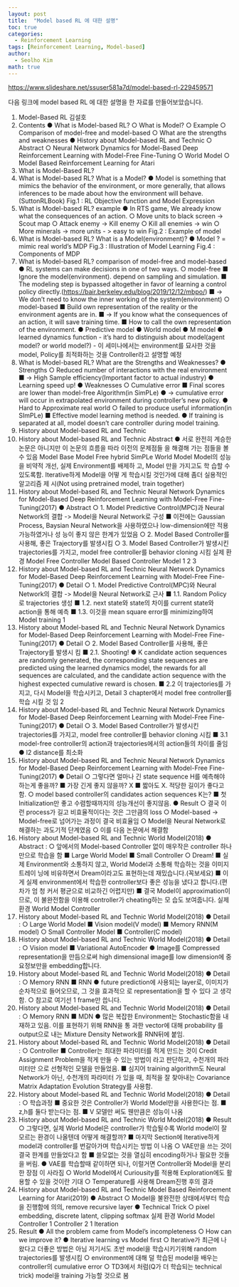 ```yaml
---
layout: post
title:  "Model based RL 에 대한 설명"
toc: true
categories: 
  - Reinforcement Learning 
tags: [Reinforcement Learning, Model-based]
author:
  - Seolho Kim
math: true
---
```


https://www.slideshare.net/ssuser581a7d/model-based-rl-229459571

다음 링크에 model based RL 에 대한 설명을 한 자료를 만들어보았습니다.


1. Model-Based RL 김설호
2. Contents ● What is Model-based RL? ○ What is Model? ○ Example ○ Comparison of model-free and model-based ○ What are the strengths and weaknesses ● History about Model-based RL and Technic ○ Abstract ○ Neural Network Dynamics for Model-Based Deep Reinforcement Learning with Model-Free Fine-Tuning ○ World Model ○ Model Based Reinforcement Learning for Atari
3. What is Model-Based RL?
4. What is Model-based RL? What is a Model? ● Model is something that mimics the behavior of the environment, or more generally, that allows inferences to be made about how the environment will behave.(SuttonRLBook) Fig.1 : RL Objective function and Model Expression
5. What is Model-based RL? example ● In RTS game, We already know what the consequences of an action. ○ Move units to black screen -> Scout map ○ Attack enemy -> Kill enemy ○ Kill all enemies -> win ○ More minerals -> more units - > easy to win Fig.2 : Example of model
6. What is Model-based RL? What is a Model(environment)? ● Model ? = mimic real world’s MDP Fig.3 : Illustration of Model Learning Fig.4 : Components of MDP
7. What is Model-based RL? comparison of model-free and model-based ● RL systems can make decisions in one of two ways. ○ model-free ■ Ignore the model(environment). depend on sampling and simulation. ■ The modeling step is bypassed altogether in favor of learning a control policy directly.(https://bair.berkeley.edu/blog/2019/12/12/mbpo/) ■ -> We don’t need to know the inner working of the system(environment) ○ model-based ■ Build own representation of the reality or the environment agents are in. ■ -> If you know what the consequences of an action, it will save training time. ■ How to call the own representation of the environment. ● Predictive model ● World model ● M model ● learned dynamics function - it’s hard to distinguish about model(agent model? or world model?) - 이 세미나에서는 environment를 묘사한 것을 model, Policy를 최적화하는 것을 Controller라고 설명할 예정
8. What is Model-based RL? What are the Strengths and Weaknesses? ● Strengths ○ Reduced number of interactions with the real environment ■ -> High Sample efficiency(Important factor to actual industry) ● Learning speed up! ● Weaknesses ○ Cumulative error ■ Final scores are lower than model-free Algorithm(in SimPLe) ● -> cumulative error will occur in extrapolated environment during controller’s new policy. ● Hard to Approximate real world ○ failed to produce useful information(in SImPLe) ■ Effective model learning method is needed. ● If training is separated at all, model doesn’t care controller during model training.
9. History about Model-based RL and Technic
10. History about Model-based RL and Technic Abstract ● 서로 완전히 계승한 논문은 아니지만 이 논문의 흐름을 따라 이전의 문제점들 을 해결해 가는 점들을 볼 수 있음 Model Base Model Free hybrid SimPLe World Model Model의 성능을 비약적 개선, 실제 Environment를 배제하 고, Model 만을 가지고도 학 습할 수 있도록함. Iterative하게 Model을 어떻 게 학습시킬 것인가에 대해 좀더 실용적인 알고리즘 제 시(Not using pretrained model, train together)
11. History about Model-based RL and Technic Neural Network Dynamics for Model-Based Deep Reinforcement Learning with Model-Free Fine-Tuning(2017) ● Abstract ○ 1. Model Predictive Control(MPC)과 Neural Network의 결합 -> Model을 Neural Network로 구성 ■ 이전에는 Gaussian Process, Baysian Neural Network을 사용하였으나 low-dimension에만 적용 가능하였거나 성 능이 좋지 않은 한계가 있었음 ○ 2. Model Based Controller를 사용해, 좋은 Trajectory를 발생시킴 ○ 3. Model Based Controller가 발생시킨 trajectories를 가지고, model free controller를 behavior cloning 시킴 실제 환경 Model Free Controller Model Based Controller Model 1 2 3
12. History about Model-based RL and Technic Neural Network Dynamics for Model-Based Deep Reinforcement Learning with Model-Free Fine-Tuning(2017) ● Detail ○ 1. Model Predictive Control(MPC)와 Neural Network의 결합 -> Model을 Neural Network로 근사 ■ 1.1. Random Policy로 trajectories 생성 ■ 1.2. next state와 state의 차이를 current state와 action을 통해 예측 ■ 1.3. 이것을 mean square error를 minimizing하여 Model training 1
13. History about Model-based RL and Technic Neural Network Dynamics for Model-Based Deep Reinforcement Learning with Model-Free Fine-Tuning(2017) ● Detail ○ 2. Model Based Controller를 사용해, 좋은 Trajectory를 발생시 킴 ■ 2.1. Shooting! ● K candidate action sequences are randomly generated, the corresponding state sequences are predicted using the learned dynamics model, the rewards for all sequences are calculated, and the candidate action sequence with the highest expected cumulative reward is chosen. ■ 2.2 이 trajectories를 가지고, 다시 Model을 학습시키고, Detail 3 chapter에서 model free controller를 학습 시킬 것 임 2
14. History about Model-based RL and Technic Neural Network Dynamics for Model-Based Deep Reinforcement Learning with Model-Free Fine-Tuning(2017) ● Detail ○ 3. Model Based Controller가 발생시킨 trajectories를 가지고, model free controller를 behavior cloning 시킴 ■ 3.1 model-free controller의 action과 trajectories에서의 action들의 차이를 줄임 ● l2 distance를 최소화
15. History about Model-based RL and Technic Neural Network Dynamics for Model-Based Deep Reinforcement Learning with Model-Free Fine-Tuning(2017) ● Detail ○ 그렇다면 얼마나 긴 state sequence H를 예측해야 하는게 좋을까? ■ 가장 긴게 좋지 않을까? X ■ 짧아도 X. 적당한 길이가 좋다고 함. ○ model based controller의 candidates action sequences K는? ■ 첫 Initialization만 좋고 수렴할때까지의 성능개선이 좋지않음. ● Result ○ 결국 이런 process가 길고 비효율적이다는 것은 그만큼의 loss ○ Model-based -> Model-free로 넘어가는 과정이 결국 비효율임 ○ Model을 Neural Network로 해결하는 과도기적 단계였음 ○ 이를 다음 논문에서 해결함
16. History about Model-based RL and Technic World Model(2018) ● Abstract : ○ 앞에서의 Model-based Controller 없이 매우작은 controller 하나만으로 학습을 함 ■ Large World Model ■ Small Controller ○ Dream! ■ 실제 Environment와 소통하지 않고, World Model과 소통해 학습하는 것을 이미지 트레이 닝에 비유하면서 Dream이라고도 표현하는데 재밌습니다.(꼭보세요) ■ 이게 실제 environment에서 학습한 controller보다 좋은 성능을 냈다고 합니다.(편차가 엄 청 커서 평균으로 비교하긴 어렵지만) ■ 결국 Model이 approximation이므로, 이 불완전함을 이용해 controller가 cheating하는 모 습도 보여줍니다. 실제 환경 World Model Controller
17. History about Model-based RL and Technic World Model(2018) ● Detail : ○ Large World Model ■ Vision model(V model) ■ Memory RNN(M model) ○ Small Controller Model ■ Controller(C model)
18. History about Model-based RL and Technic World Model(2018) ● Detail : ○ Vision model ■ Variational AutoEncoder ● Image를 Compressed representation을 만듬으로써 high dimensional image를 low dimension에 중요정보만을 embedding합니다.
19. History about Model-based RL and Technic World Model(2018) ● Detail : ○ Memory RNN ■ RNN ● future prediction에 사용되는 layer로, 이미지가 순차적으로 들어오므로, 그 것을 효과적으 로 representation을 할 수 있다 고 생각함. ○ 참고로 여기선 1 frame만 씁니다.
20. History about Model-based RL and Technic World Model(2018) ● Detail : ○ Memory RNN ■ MDN ● 많은 복잡한 Environment는 Stochastic함을 내재하고 있음. 이를 표현하기 위해 RNN을 통 과한 vector에 대해 probability 를 output으로 내는 Mixture Density Network를 RNN뒤에 붙임.
21. History about Model-based RL and Technic World Model(2018) ● Detail : ○ Controller ■ Controller는 최대한 파라미터를 적게 만드는 것이 Credit Assignment Problem을 적게 만들 수 있는 방법이 라고 판단하고, 수천개의 파라미터만 으로 선형적인 모델을 만들었음. ■ 심지어 training algorithm도 Neural Network가 아닌, 수천개의 파라미터 가 있을 때, 최적을 잘 찾아내는 Covariance Matrix Adaptation Evolution Strategy를 사용함.
22. History about Model-based RL and Technic World Model(2018) ● Detail : ○ 학습과정 ■ 중요한 것은 Controller가 World Model만을 사용한다는 점. ■ z,h를 둘다 받는다는 점. ■ V 모델만 써도 웬만큼은 성능이 나옴
23. History about Model-based RL and Technic World Model(2018) ● Result ○ 그렇다면, 실제 World Model은 controller가 학습될수록 World model이 잘 모르는 환경이 나올텐데 어떻게 해결할까? ■ 마지막 Section에 Iterative하게 model과 controller를 번갈아가며 학습시키는 방법 이 나옴 ○ VAE만을 쓰는 것이 결국 한계를 만들었다고 함 ■ 쓸모없는 것을 열심히 encoding하거나 필요한 것들을 버림. ● VAE를 학습할때 같이하면 되나, 이럴거면 Controller와 Model을 분리한 장점 이 사라짐 ○ World Model에서 Curiousity를 적용해 Exploration에도 활용할 수 있을 것이란 기대 ○ Temperature를 사용해 Dream진행 후의 결과
24. History about Model-based RL and Technic Model Based Reinforcement Learning for Atari(2019) ● Abstract ○ Model을 불완전한 상태에서부터 학습을 진행함에 의의, remove recursive layer ● Technical Trick ○ pixel embedding, discrete latent, clipping softmax 실제 환경 World Model Controller 1 Controller 2 1 Iteration
25. Result ● All the problem came from Model’s incompleteness ○ How can we improve it? ● Iterative learning vs Model first ○ Iterative가 최근에 나왔다고 더좋은 방법은 아님 저기서도 초반 model을 학습시키기위해 random trajectories를 발생시킴 ○ environment에 대해 덜 학습된 model을 배우는 controller의 cumulative error ○ TD3에서 처럼(Q가 더 학습되는 technical trick) model을 training 가능할 것으로 봄
